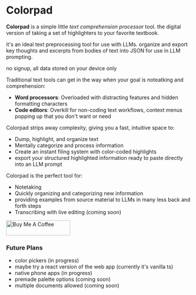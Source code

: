 # Colorpad

**Colorpad** is a simple little <i>text comprehension processor</i> tool. 
the digital version of taking a set of highlighters to your favorite textbook.   

it's an ideal text preprocessing tool for use with LLMs. organize and export key thoughts and excerpts from bodies of text into JSON for use in LLM prompting.

no signup, all data stored on your device only

Traditional text tools can get in the way when your goal is noteatking and comprehension:
- **Word processors**: Overloaded with distracting features and hidden formatting characters
- **Code editors**: Overkill for non-coding text workflows, context menus popping up that you don't want or need

Colorpad strips away complexity, giving you a fast, intuitive space to:
- Dump, highlight, and organize text
- Mentally categorize and process information
- Create an instant filing system with color-coded highlights
- export your structured highlighted information ready to paste directly into an LLM prompt

Colorpad is the perfect tool for:
- Notetaking
- Quickly organizing and categorizing new information
- providing examples from source material to LLMs in many less back and forth steps
- Transcribing with live editing (coming soon)

<a href="https://www.buymeacoffee.com/shawnfromportland" target="_blank"><img src="https://cdn.buymeacoffee.com/buttons/default-orange.png" alt="Buy Me A Coffee" height="41" width="174"></a>

### Future Plans
- color pickers (in progress)
- maybe try a react version of the web app (currently it's vanilla ts)
- native phone apps (in progress)
- premade palette options (coming soon)
- multiple documents allowed (coming soon)

